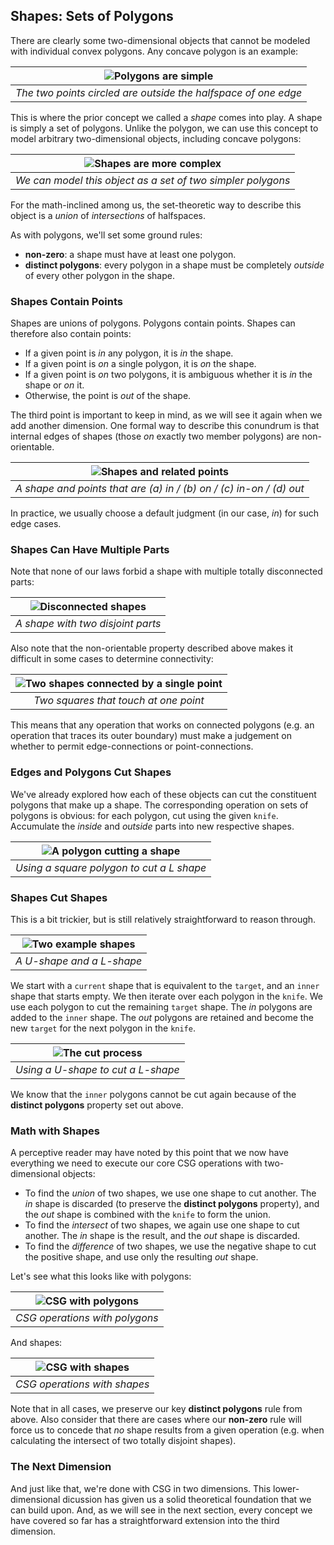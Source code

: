 ## Shapes: Sets of Polygons

There are clearly some two-dimensional objects that cannot be modeled
with individual convex polygons. Any concave polygon is an example:

| ![Polygons are simple](./2-polygons-simple.png) |
|:--:|
| _The two points circled are outside the halfspace of one edge_ |

This is where the prior concept we called a _shape_ comes into play. A shape
is simply a set of polygons. Unlike the polygon, we can use this concept to
model arbitrary two-dimensional objects, including concave polygons:

| ![Shapes are more complex](./2-shape.png) |
|:--:|
| _We can model this object as a set of two simpler polygons_ |

For the math-inclined among us, the set-theoretic way to describe this object
is a _union_ of _intersections_ of halfspaces.

As with polygons, we'll set some ground rules:

- **non-zero**: a shape must have at least one polygon.
- **distinct polygons**: every polygon in a shape must be completely
  _outside_ of every other polygon in the shape.

### Shapes Contain Points

Shapes are unions of polygons. Polygons contain points. Shapes can therefore
also contain points:

- If a given point is _in_ any polygon, it is _in_ the shape.
- If a given point is _on_ a single polygon, it is _on_ the shape.
- If a given point is _on_ two polygons, it is ambiguous whether it is _in_ the
  shape or _on_ it.
- Otherwise, the point is _out_ of the shape.

The third point is important to keep in mind, as we will see it again when we
add another dimension. One formal way to describe this conundrum is that
internal edges of shapes (those _on_ exactly two member polygons) are
non-orientable.

| ![Shapes and related points](./2-shape-container.png) |
|:--:|
| _A shape and points that are (a) in / (b) on / (c) in-on / (d) out_ |

In practice, we usually choose a default judgment (in our case, _in_) for such
edge cases.

### Shapes Can Have Multiple Parts

Note that none of our laws forbid a shape with multiple totally disconnected
parts:

| ![Disconnected shapes](./2-disjoint-shapes.png) |
|:--:|
| _A shape with two disjoint parts_ |

Also note that the non-orientable property described above makes it difficult
in some cases to determine connectivity:

| ![Two shapes connected by a single point](./2-point-connected-shapes.png) |
|:--:|
| _Two squares that touch at one point_ |

This means that any operation that works on connected polygons (e.g. an
operation that traces its outer boundary) must make a judgement on whether to
permit edge-connections or point-connections.

### Edges and Polygons Cut Shapes

We've already explored how each of these objects can cut the constituent
polygons that make up a shape. The corresponding operation on sets of
polygons is obvious: for each polygon, cut using the given `knife`.
Accumulate the _inside_ and _outside_ parts into new respective shapes.

| ![A polygon cutting a shape](./2-polygon-cuts-shape.png) |
|:--:|
| _Using a square polygon to cut a L shape_ |

### Shapes Cut Shapes

This is a bit trickier, but is still relatively straightforward to reason
through.

| ![Two example shapes](./2-shape-examples.png) |
|:--:|
| _A U-shape and a L-shape_ |

We start with a `current` shape that is equivalent to the `target`, and an
`inner` shape that starts empty. We then iterate over each polygon in the
`knife`. We use each polygon to cut the remaining `target` shape. The _in_
polygons are added to the `inner` shape. The _out_ polygons are retained and
become the new `target` for the next polygon in the `knife`.

| ![The cut process](./2-shape-cut-shape.png) |
|:--:|
| _Using a U-shape to cut a L-shape_ |

We know that the `inner` polygons cannot be cut again because of the
**distinct polygons** property set out above.

### Math with Shapes

A perceptive reader may have noted by this point that we now have everything
we need to execute our core CSG operations with two-dimensional objects:

- To find the _union_ of two shapes, we use one shape to cut another. The
  _in_ shape is discarded (to preserve the **distinct polygons** property),
  and the _out_ shape is combined with the `knife` to form the union.
- To find the _intersect_ of two shapes, we again use one shape to cut another.
  The _in_ shape is the result, and the _out_ shape is discarded.
- To find the _difference_ of two shapes, we use the negative shape to cut the
  positive shape, and use only the resulting _out_ shape.

Let's see what this looks like with polygons:

| ![CSG with polygons](./2-polygon-csg.png) |
|:--:|
| _CSG operations with polygons_ |

And shapes:

| ![CSG with shapes](./2-shape-csg.png) |
|:--:|
| _CSG operations with shapes_ |

Note that in all cases, we preserve our key **distinct polygons** rule from
above. Also consider that there are cases where our **non-zero** rule will
force us to concede that _no_ shape results from a given operation (e.g.
when calculating the intersect of two totally disjoint shapes).

### The Next Dimension

And just like that, we're done with CSG in two dimensions. This
lower-dimensional dicussion has given us a solid theoretical foundation that
we can build upon. And, as we will see in the next section, every concept we
have covered so far has a straightforward extension into the third dimension.